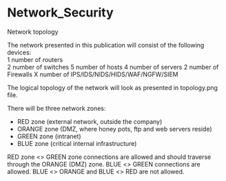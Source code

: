 # Network_Security

Network topology


The network presented in this publication will consist of the following devices:
<br>1 number of routers</br>
2 number of switches
5 number of hosts
4 number of servers
2 number of Firewalls
X number of IPS/IDS/NIDS/HIDS/WAF/NGFW/SIEM

The logical topology of the network will look as presented in topology.png file.

There will be three network zones:
- RED zone (external network, outside the company)
- ORANGE zone (DMZ, where honey pots, ftp and web servers reside)
- GREEN zone (intranet)
- BLUE zone (critical internal infrastructure)

RED zone <> GREEN zone connections are allowed and should traverse through the ORANGE (DMZ) zone. 
BLUE <> GREEN connections are allowed.
BLUE <> ORANGE and BLUE <> RED are not allowed. 
